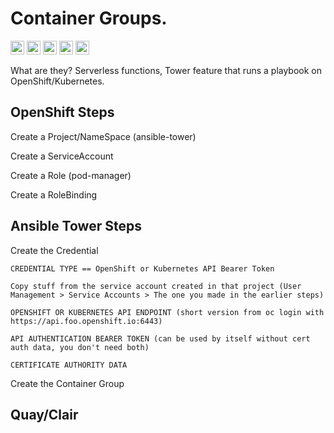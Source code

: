 # Container Groups.

<code><img height="22" src="https://cdn.jsdelivr.net/npm/simple-icons@v3/icons/kubernetes.svg"></code>
<code><img height="22" src="https://cdn.jsdelivr.net/npm/simple-icons@v3/icons/ansible.svg"></code>
<code><img height="22" src="https://cdn.jsdelivr.net/npm/simple-icons@v3/icons/redhatopenshift.svg"></code>
<code><img height="22" src="https://cdn.jsdelivr.net/npm/simple-icons@v3/icons/docker.svg"></code>
<code><img height="22" src="https://cdn.jsdelivr.net/npm/simple-icons@v3/icons/redhat.svg"></code>

What are they? 
Serverless functions, Tower feature that runs a playbook on OpenShift/Kubernetes.

## OpenShift Steps

Create a Project/NameSpace (ansible-tower)

Create a ServiceAccount

Create a Role (pod-manager)

Create a RoleBinding

## Ansible Tower Steps 

Create the Credential

```
CREDENTIAL TYPE == OpenShift or Kubernetes API Bearer Token

Copy stuff from the service account created in that project (User Management > Service Accounts > The one you made in the earlier steps)

OPENSHIFT OR KUBERNETES API ENDPOINT (short version from oc login with https://api.foo.openshift.io:6443)

API AUTHENTICATION BEARER TOKEN (can be used by itself without cert auth data, you don't need both)

CERTIFICATE AUTHORITY DATA
```

Create the Container Group



## Quay/Clair









